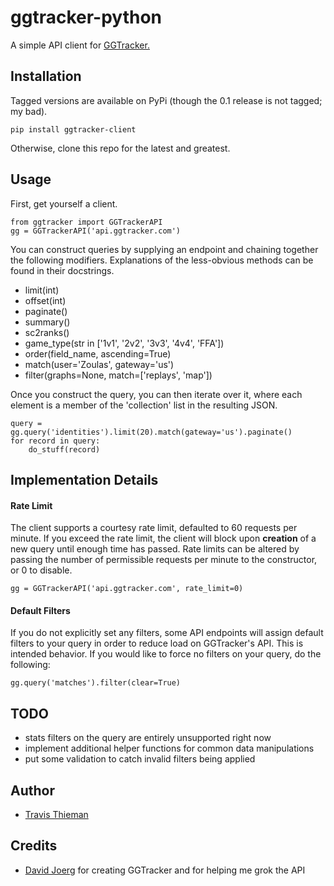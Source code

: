ggtracker-python
================

A simple API client for [GGTracker.](http://ggtracker.com)

## Installation

Tagged versions are available on PyPi (though the 0.1 release is not tagged; my bad).

    pip install ggtracker-client

Otherwise, clone this repo for the latest and greatest.

## Usage

First, get yourself a client.

    from ggtracker import GGTrackerAPI
    gg = GGTrackerAPI('api.ggtracker.com')

You can construct queries by supplying an endpoint and chaining together the following modifiers. Explanations of the less-obvious methods can be found in their docstrings.

  * limit(int)
  * offset(int)
  * paginate()
  * summary()
  * sc2ranks()
  * game_type(str in ['1v1', '2v2', '3v3', '4v4', 'FFA'])
  * order(field_name, ascending=True)
  * match(user='Zoulas', gateway='us')
  * filter(graphs=None, match=['replays', 'map'])

Once you construct the query, you can then iterate over it, where each element is a member of the 'collection' list in the resulting JSON.

    query = gg.query('identities').limit(20).match(gateway='us').paginate()
    for record in query:
        do_stuff(record)

## Implementation Details

#### Rate Limit

The client supports a courtesy rate limit, defaulted to 60 requests per minute. If you exceed the rate limit, the client will block upon **creation** of a new query until enough time has passed. Rate limits can be altered by passing the number of permissible requests per minute to the constructor, or 0 to disable.

    gg = GGTrackerAPI('api.ggtracker.com', rate_limit=0)

#### Default Filters

If you do not explicitly set any filters, some API endpoints will assign default filters to your query in order to reduce load on GGTracker's API. This is intended behavior. If you would like to force no filters on your query, do the following:

    gg.query('matches').filter(clear=True)

## TODO

  * stats filters on the query are entirely unsupported right now
  * implement additional helper functions for common data manipulations
  * put some validation to catch invalid filters being applied

## Author

 * [Travis Thieman](https://twitter.com/thieman)

## Credits

 * [David Joerg](https://twitter.com/dsjoerg) for creating GGTracker and for helping me grok the API
